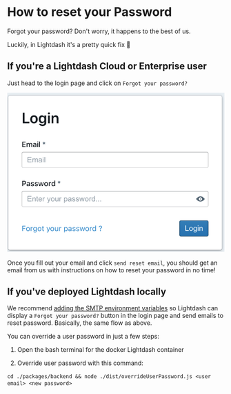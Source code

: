 # How to reset your Password

Forgot your password? Don't worry, it happens to the best of us.

Luckily, in Lightdash it's a pretty quick fix 🧚

## If you're a Lightdash Cloud or Enterprise user

Just head to the login page and click on `Forgot your password?`

![screenshot-forgot-password](assets/screenshot-forgot-password.png)

Once you fill out your email and click `send reset email`, you should get an email from us with instructions on how to reset your password in no time!

## If you've deployed Lightdash locally

We recommend [adding the SMTP environment variables](https://docs.lightdash.com/references/environmentVariables#smtp-environment-variables) so Lightdash can display a `Forgot your password?` button in the login page and send emails to reset password. Basically, the same flow as above.

You can override a user password in just a few steps:

1. Open the bash terminal for the docker Lightdash container

2. Override user password with this command:

```shell
cd ./packages/backend && node ./dist/overrideUserPassword.js <user email> <new password>
```
